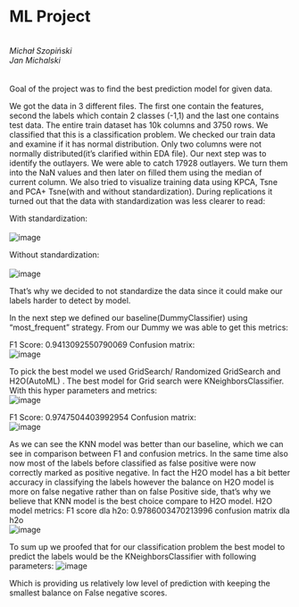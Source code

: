 <h1>ML Project</h1><br>
  <i>Michał Szopiński</i> <BR>
  <i>Jan Michalski</i> <BR><BR><BR>
Goal of the project was to find the best prediction model for given data.

We got the data in 3 different files. The first one contain the features, second the labels which contain 2 classes (-1,1) and the last one contains test data. The entire train dataset has 10k columns and 3750 rows. We classified that this is a classification problem. We checked our train data and examine if it has normal distribution. Only two columns were not normally distributed(it’s clarified within EDA file). Our next step was to identify the outlayers. We were able to catch 17928 outlayers. We turn them into the NaN values and then later on filled them using the median of current column. We also tried to visualize training data using KPCA, Tsne and PCA+ Tsne(with and without standardization). During replications it turned out that the data with standardization was less clearer to read:

With standardization:<br><br>
 ![image](https://user-images.githubusercontent.com/49531926/175608515-a7c340a2-7af4-481e-8695-bb89e15e87e2.png)


Without standardization:<br><br>
 ![image](https://user-images.githubusercontent.com/49531926/175608530-0f0b0773-729c-4b60-8892-32e418ef8537.png)


That’s why we decided to not standardize the data since it could make our labels harder to detect by model.

In the next step we defined our baseline(DummyClassifier) using “most_frequent” strategy. From our Dummy we was able to get this metrics:

F1 Score: 0.9413092550790069
Confusion matrix:<br>
 ![image](https://user-images.githubusercontent.com/49531926/175608651-a1213761-6cb8-4452-b2ca-b5341ccf87e5.png)


To pick the best model we used GridSearch/ Randomized GridSearch and H2O(AutoML) . The best model for Grid search were KNeighborsClassifier.
With this hyper parameters and metrics:<br>
 ![image](https://user-images.githubusercontent.com/49531926/175608636-ba7d24ee-5bef-4c34-85a4-fc1fc1f3ff49.png)

F1 Score: 0.9747504403992954
 Confusion matrix:<br>
![image](https://user-images.githubusercontent.com/49531926/175608662-a379d7f7-0ffd-496f-87e1-ba7899a9e6df.png)

As we can see the KNN model was better than our baseline, which we can see in comparison between F1 and confusion metrics. In the same time also now most of the labels before classified as false positive were now correctly marked as positive negative. In fact the H2O model has a bit better accuracy in classifying the labels however the balance on H2O model is more on false negative rather than on false Positive side, that’s why we believe that KNN model is the best choice compare to H2O model.
H2O model metrics:
F1 score dla h2o: 0.9786003470213996
confusion matrix dla h2o<br>
![image](https://user-images.githubusercontent.com/49531926/175608679-15786d2f-64fa-4a25-93a0-5da7cbe871fe.png)

 
To sum up we proofed that for our classification problem the best model to predict the labels would be the KNeighborsClassifier with following parameters:
 ![image](https://user-images.githubusercontent.com/49531926/175608688-9a4e577f-07cb-4175-b496-6f6bbd8dd769.png)

Which is providing us relatively low level of prediction with keeping the smallest balance on False negative scores.
 
